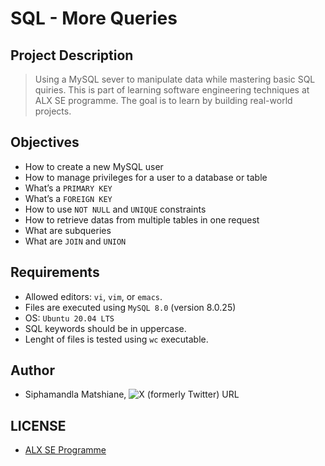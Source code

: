 # SQL - More Queries

## Project Description
> Using a MySQL sever to manipulate data while mastering basic SQL quiries. This is part of learning software engineering techniques at ALX SE programme. The goal is to learn by building real-world projects.

## Objectives
- How to create a new MySQL user
- How to manage privileges for a user to a database or table
- What’s a `PRIMARY KEY`
- What’s a `FOREIGN KEY`
- How to use `NOT NULL` and `UNIQUE` constraints
- How to retrieve datas from multiple tables in one request
- What are subqueries
- What are `JOIN` and `UNION`

## Requirements
- Allowed editors: `vi`, `vim`, or `emacs`.
- Files are executed using `MySQL 8.0` (version 8.0.25)
- OS: `Ubuntu 20.04 LTS`
- SQL keywords should be in uppercase.
- Lenght of files is tested using `wc` executable.

## Author
- Siphamandla Matshiane, ![X (formerly Twitter) URL](https://img.shields.io/twitter/url?url=https%3A%2F%2Ftwitter.com%2Fsbumatshiane916)

## LICENSE
- [ALX SE Programme](https://www.alxafrica.com/software-engineering/)
